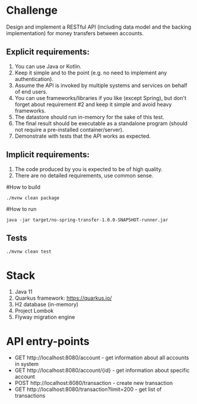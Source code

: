 # Challenge

Design and implement a RESTful API (including data model and the backing implementation) for
money transfers between accounts.

## Explicit requirements:

1. You can use Java or Kotlin.
2. Keep it simple and to the point (e.g. no need to implement any authentication).
3. Assume the API is invoked by multiple systems and services on behalf of end users.
4. You can use frameworks/libraries if you like (except Spring), but don't forget about
requirement #2 and keep it simple and avoid heavy frameworks.
5. The datastore should run in-memory for the sake of this test.
6. The final result should be executable as a standalone program (should not require a
pre-installed container/server).
7. Demonstrate with tests that the API works as expected.

## Implicit requirements:

1. The code produced by you is expected to be of high quality.
2. There are no detailed requirements, use common sense.

#How to build

```
./mvnw clean package
```

#How to run

```
java -jar target/no-spring-transfer-1.0.0-SNAPSHOT-runner.jar
```

## Tests

```
./mvnw clean test
```

# Stack

1. Java 11
2. Quarkus framework: https://quarkus.io/
3. H2 database (in-memory)
4. Project Lombok 
5. Flyway migration engine

# API entry-points

* GET http://localhost:8080/account - get information about all accounts in system
* GET http://localhost:8080/account/{id} - get information about specific account
* POST http://localhost:8080/transaction - create new transaction
* GET http://localhost:8080/transaction?limit=200 - get list of transactions